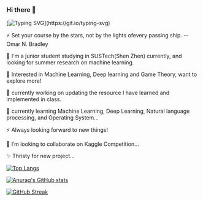 ### Hi there 👋

[![Typing SVG](https://readme-typing-svg.demolab.com?font=Fira+Code&pause=1000&width=435&lines=Hi%2C+I'm+He+Zhu;Nice+to+meet+you!)](https://git.io/typing-svg)
<!--
- 🔭 I’m currently working on ...
- 🌱 I’m currently learning ...
- 👯 I’m looking to collaborate on ...
- 🤔 I’m looking for help with ...
- 💬 Ask me about ...
- 📫 How to reach me: ...
- 😄 Pronouns: ...
- ⚡ Fun fact: ...
-->


<!-- ![](https://img.shields.io/badge/status-fighting-orange)![](https://img.shields.io/badge/Feeling-Rich%20Life-green)![visitors](https://visitor-badge.glitch.me/badge?page_id=Leo-Adventure_README.md&left_color=&right_color=blue)![]([https://img.shields.io/badge/status-On%20Summer%20Semester-orange](https://hits.seeyoufarm.com/api/count/incr/badge.svg?url=https%3A%2F%2Fgithub.com%2FLeo-Adventure1212%2Fhit-counter))


![Metrics](https://metrics.lecoq.io/zhuchichi56?template=classic&base.indepth=false&base.hireable=false&config.timezone=Asia%2FShanghai)
 -->
⚡ Set your course by the stars, not by the lights ofevery passing ship. --Omar N. Bradley

🌱 I'm a junior student studying in SUSTech(Shen Zhen) currently, and looking for summer research on machine learning.

🔭 Interested in Machine Learning, Deep learning and Game Theory, want to explore more!

🔭 currently working on updating the resource I have learned and implemented in class.

🌱 currently learning Machine Learning, Deep Learning, Natural language processing, and Operating System...

⚡ Always looking forward to new things!

👯 I’m looking to collaborate on Kaggle Competition... 

✨ Thristy for new project...


[![Top Langs](https://github-readme-stats.vercel.app/api/top-langs/?username=zhuchichi56&layout=compact)](https://github.com/anuraghazra/github-readme-stats)

[![Anurag's GitHub stats](https://github-readme-stats.vercel.app/api?username=zhuchichi56&show_icons=true&count_private=true&theme=radical)](https://github.com/anuraghazra/github-readme-stats)

[![GitHub Streak](https://github-readme-streak-stats.herokuapp.com/?user=zhuchichi56&theme=blue-green)](https://git.io/streak-stats)


